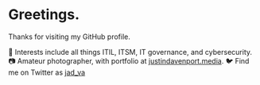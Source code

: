 # Greetings.

Thanks for visiting my GitHub profile. 

👀 Interests include all things ITIL, ITSM, IT governance, and cybersecurity.
📷 Amateur photographer, with portfolio at <a href="justindavenport.media">justindavenport.media</a>.
🐦 Find me on Twitter as <a href="https://twitter.com/jad_va">jad_va</a>

<!---
jadva/jadva is a ✨ special ✨ repository because its `README.md` (this file) appears on your GitHub profile.
You can click the Preview link to take a look at your changes.
--->
